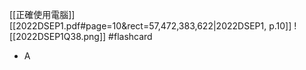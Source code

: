 [[正確使用電腦]]
[[2022DSEP1.pdf#page=10&rect=57,472,383,622|2022DSEP1, p.10]]
![[2022DSEP1Q38.png]] #flashcard 
- A
<!--ID: 1730705096555-->


